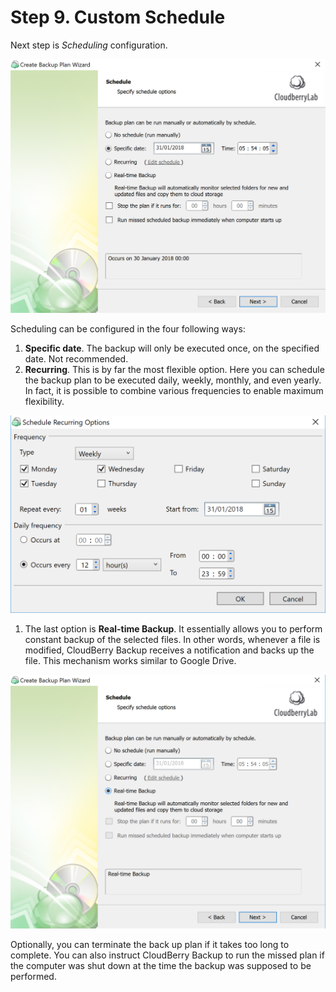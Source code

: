 # Step 9. Custom Schedule

Next step is _Scheduling_ configuration.

![](../../../../.gitbook/assets/screen-shot-2018-01-30-at-18.15.37.png)

Scheduling can be configured in the four following ways:

1. **Specific date**. The backup will only be executed once, on the specified date. Not recommended.
2. **Recurring**. This is by far the most flexible option. Here you can schedule the backup plan to be executed daily, weekly, monthly, and even yearly. In fact, it is  possible to combine various frequencies to enable maximum flexibility.

![](../../../../.gitbook/assets/screen-shot-2018-01-30-at-18.25.37.png)

1. The last option is **Real-time Backup**. It essentially allows you to perform constant backup of the selected files. In other words, whenever a file is modified, CloudBerry Backup receives a notification and backs up the file. This mechanism works similar to Google Drive.  

![](../../../../.gitbook/assets/screen-shot-2018-01-30-at-18.31.13.png)

Optionally, you can terminate the back up plan if it takes too long to complete. You can also instruct CloudBerry Backup to run the missed plan if the computer was shut down at the time the backup was supposed to be performed.

